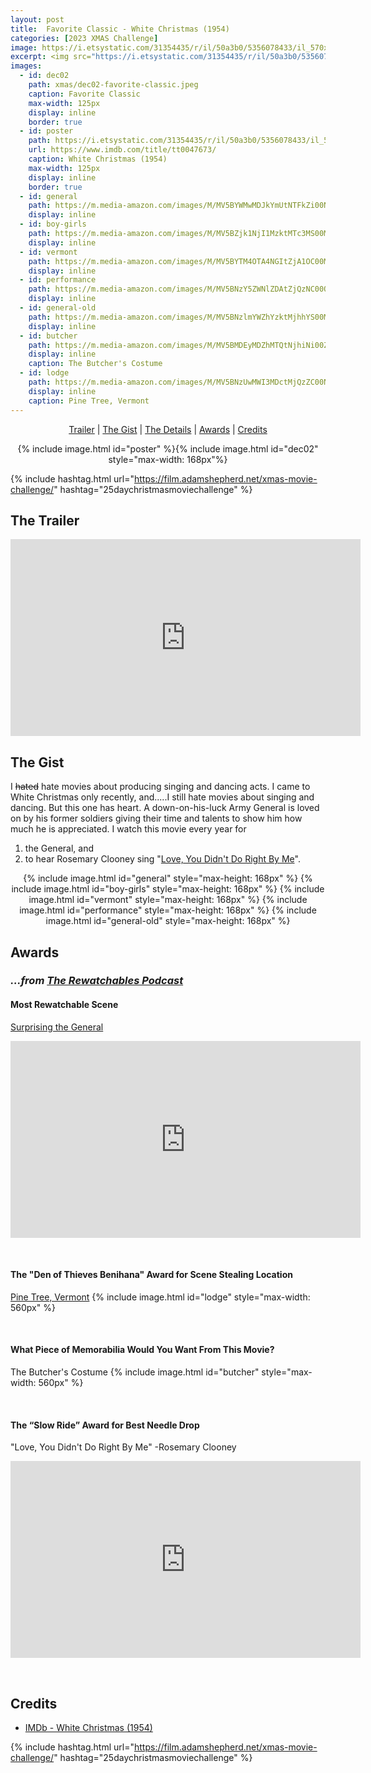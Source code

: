 ```yaml
---
layout: post
title:  Favorite Classic - White Christmas (1954)
categories: [2023 XMAS Challenge]
image: https://i.etsystatic.com/31354435/r/il/50a3b0/5356078433/il_570xN.5356078433_ml1j.jpg
excerpt: <img src="https://i.etsystatic.com/31354435/r/il/50a3b0/5356078433/il_570xN.5356078433_ml1j.jpg" style="max-width: 125px"/>
images:
  - id: dec02
    path: xmas/dec02-favorite-classic.jpeg
    caption: Favorite Classic
    max-width: 125px
    display: inline
    border: true
  - id: poster
    path: https://i.etsystatic.com/31354435/r/il/50a3b0/5356078433/il_570xN.5356078433_ml1j.jpg
    url: https://www.imdb.com/title/tt0047673/
    caption: White Christmas (1954)
    max-width: 125px
    display: inline
    border: true
  - id: general
    path: https://m.media-amazon.com/images/M/MV5BYWMwMDJkYmUtNTFkZi00Njg2LWI1ODUtM2I1Yzk4NTUzNWM2XkEyXkFqcGdeQXVyOTc5MDI5NjE@._V1_FMjpg_UX1920_.jpg
    display: inline
  - id: boy-girls
    path: https://m.media-amazon.com/images/M/MV5BZjk1NjI1MzktMTc3MS00MjNkLTg5MDQtMTk2MWNiYWQ1MTM3XkEyXkFqcGdeQXVyOTc5MDI5NjE@._V1_FMjpg_UX1920_.jpg
    display: inline
  - id: vermont
    path: https://m.media-amazon.com/images/M/MV5BYTM4OTA4NGItZjA1OC00MTg4LWFhNmQtZTg2NjkxOTIyYjRiXkEyXkFqcGdeQXVyOTc5MDI5NjE@._V1_FMjpg_UX1920_.jpg
    display: inline
  - id: performance
    path: https://m.media-amazon.com/images/M/MV5BNzY5ZWNlZDAtZjQzNC00ODIwLWI5YzktNmI2YjMwYWJkNjhlXkEyXkFqcGdeQXVyOTc5MDI5NjE@._V1_FMjpg_UX1920_.jpg
    display: inline
  - id: general-old
    path: https://m.media-amazon.com/images/M/MV5BNzlmYWZhYzktMjhhYS00MmVmLTgwYWItY2UwZjlkY2ZhMDIxXkEyXkFqcGdeQXVyOTc5MDI5NjE@._V1_FMjpg_UX1920_.jpg
    display: inline
  - id: butcher
    path: https://m.media-amazon.com/images/M/MV5BMDEyMDZhMTQtNjhiNi00ZTZlLWEwNzItMDVhODYyNzBkMTQxXkEyXkFqcGdeQXVyMTI3MDk3MzQ@._V1_FMjpg_UX1216_.jpg
    display: inline
    caption: The Butcher's Costume
  - id: lodge
    path: https://m.media-amazon.com/images/M/MV5BNzUwMWI3MDctMjQzZC00NzAyLWI3MTUtOTg4NzQ0MjhhZjllXkEyXkFqcGdeQXVyOTc5MDI5NjE@._V1_FMjpg_UX1920_.jpg
    display: inline
    caption: Pine Tree, Vermont
---
```


<div style="text-align: center">
  <p><a href="#the-trailer">Trailer</a> | <a href="#the-gist">The Gist</a> | <a href="#the-details">The Details</a> | <a href="#awards">Awards</a> | <a href="#credits">Credits</a></p>
  <p>{% include image.html id="poster" %}{% include image.html id="dec02" style="max-width: 168px"%}</p>
</div>

{% include hashtag.html url="https://film.adamshepherd.net/xmas-movie-challenge/" hashtag="25daychristmasmoviechallenge" %}

## The Trailer 

<div style="text-align: center">
  <iframe width="560" height="315" src="https://www.youtube.com/embed/4K2C0gcEV3Q?si=qW6vs9VK5nVT-liS" title="YouTube video player" frameborder="0" allow="accelerometer; autoplay; clipboard-write; encrypted-media; gyroscope; picture-in-picture; web-share" allowfullscreen></iframe>
</div>

## The Gist

I <s>hated</s> hate movies about producing singing and dancing acts. I came to White Christmas only recently, and.....I still hate movies about singing and dancing. But this one has heart. A down-on-his-luck Army General is loved on by his former soldiers giving their time and talents to show him how much he is appreciated. I watch this movie every year for 

1. the General, and
2. to hear Rosemary Clooney sing "<a href="#the-slow-ride-award-for-best-needle-drop">Love, You Didn't Do Right By Me</a>".

<div style="text-align: center">
  {% include image.html id="general" style="max-height: 168px" %}
  {% include image.html id="boy-girls" style="max-height: 168px" %}
  {% include image.html id="vermont" style="max-height: 168px" %}
  {% include image.html id="performance" style="max-height: 168px" %}
  {% include image.html id="general-old" style="max-height: 168px" %}
</div>


## Awards

### _...from [The Rewatchables Podcast](https://www.theringer.com/the-rewatchables)_

#### Most Rewatchable Scene
[Surprising the General](https://youtu.be/5JMmEeDXnfQ?si=ih5IPwYKL5QmHr5a&t=121)
<iframe width="560" height="315" src="https://www.youtube.com/embed/5JMmEeDXnfQ?si=Qg9MC4wYCXKmMEz0&amp;start=122" title="YouTube video player" frameborder="0" allow="accelerometer; autoplay; clipboard-write; encrypted-media; gyroscope; picture-in-picture; web-share" allowfullscreen></iframe>

<p>&nbsp;</p>

#### The "Den of Thieves Benihana" Award for Scene Stealing Location

[Pine Tree, Vermont](https://westhillbb.com/blog/2014/12/dreaming-white-christmas/#:~:text=The%20holidays%20are%20not%20complete,Pine%20Tree%2C%20in%20late%20December.)
{% include image.html id="lodge" style="max-width: 560px" %}

<p>&nbsp;</p>

#### What Piece of Memorabilia Would You Want From This Movie?

The Butcher's Costume
{% include image.html id="butcher" style="max-width: 560px" %}

<p>&nbsp;</p>

#### The “Slow Ride” Award for Best Needle Drop

"Love, You Didn't Do Right By Me" -Rosemary Clooney
<iframe width="560" height="315" src="https://www.youtube.com/embed/tKA0jcN8Mew?si=wxEQFrZIeAzu-Ibb" title="YouTube video player" frameborder="0" allow="accelerometer; autoplay; clipboard-write; encrypted-media; gyroscope; picture-in-picture; web-share" allowfullscreen></iframe>

<p>&nbsp;</p>

## Credits

* [IMDb - White Christmas (1954)](https://www.imdb.com/title/tt0047673/)


{% include hashtag.html url="https://film.adamshepherd.net/xmas-movie-challenge/" hashtag="25daychristmasmoviechallenge" %}
